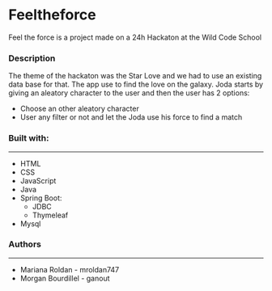 # Feeltheforce

Feel the force is a project made on a 24h Hackaton at the Wild Code School 

### Description

The theme of the hackaton was the Star Love and we had to use an existing data base for that. 
The app use to find the love on the galaxy. Joda starts by giving an aleatory character to the user and then the user has 2 options:
  - Choose an other aleatory character 
  - User any filter or not and let the Joda use his force to find a match 
  
### Built with:
--------------
- HTML
- CSS
- JavaScript
- Java
- Spring Boot:
  * JDBC
  * Thymeleaf
- Mysql

### Authors
-----------
- Mariana Roldan - mroldan747
- Morgan Bourdillel - ganout

